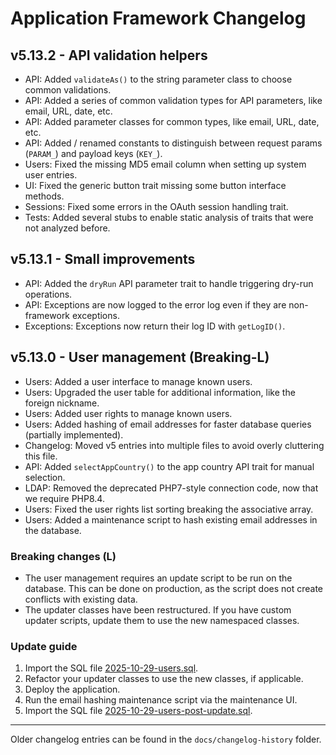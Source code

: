 # Application Framework Changelog

## v5.13.2 - API validation helpers
- API: Added `validateAs()` to the string parameter class to choose common validations.
- API: Added a series of common validation types for API parameters, like email, URL, date, etc.
- API: Added parameter classes for common types, like email, URL, date, etc.
- API: Added / renamed constants to distinguish between request params (`PARAM_`) and payload keys (`KEY_`).
- Users: Fixed the missing MD5 email column when setting up system user entries.
- UI: Fixed the generic button trait missing some button interface methods.
- Sessions: Fixed some errors in the OAuth session handling trait.
- Tests: Added several stubs to enable static analysis of traits that were not analyzed before.

## v5.13.1 - Small improvements
- API: Added the `dryRun` API parameter trait to handle triggering dry-run operations.
- API: Exceptions are now logged to the error log even if they are non-framework exceptions.
- Exceptions: Exceptions now return their log ID with `getLogID()`.

## v5.13.0 - User management (Breaking-L)
- Users: Added a user interface to manage known users.
- Users: Upgraded the user table for additional information, like the foreign nickname.
- Users: Added user rights to manage known users.
- Users: Added hashing of email addresses for faster database queries (partially implemented).
- Changelog: Moved v5 entries into multiple files to avoid overly cluttering this file.
- API: Added `selectAppCountry()` to the app country API trait for manual selection.
- LDAP: Removed the deprecated PHP7-style connection code, now that we require PHP8.4.
- Users: Fixed the user rights list sorting breaking the associative array.
- Users: Added a maintenance script to hash existing email addresses in the database.

### Breaking changes (L)

- The user management requires an update script to be run on the database. 
  This can be done on production, as the script does not create conflicts with 
  existing data.
- The updater classes have been restructured. If you have custom updater scripts, 
  update them to use the new namespaced classes.

### Update guide

1. Import the SQL file [2025-10-29-users.sql](/docs/sql/2025-10-29-users.sql).
2. Refactor your updater classes to use the new classes, if applicable.
3. Deploy the application.
4. Run the email hashing maintenance script via the maintenance UI. 
5. Import the SQL file [2025-10-29-users-post-update.sql](/docs/sql/2025-10-29-users-post-update.sql).

---
Older changelog entries can be found in the `docs/changelog-history` folder.
